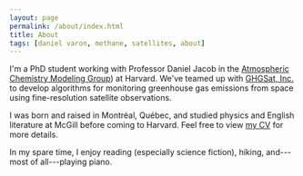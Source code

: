 ```yaml
---
layout: page
permalink: /about/index.html
title: About
tags: [daniel varon, methane, satellites, about]
---
```


I'm a PhD student working with Professor Daniel Jacob in the [Atmospheric Chemistry Modeling Group](http://acmg.seas.harvard.edu/)) at Harvard. We've teamed up with [GHGSat, Inc.](https://www.ghgsat.com/) to develop algorithms for monitoring greenhouse gas emissions from space using fine-resolution satellite observations.

<!-- 
Space-based instruments have allowed us to monitor the entire globe on a daily basis, including regions where ground observations may be impossible. Data retrieved from these instruments continue to play an important role in the production of climate and air quality policy. However, interpreting it is a highly uncertain area of research. My goal is to develop new techniques for processing satellite data that will improve our understanding of the Earth as seen from space.
-->

I was born and raised in Montr&#233;al, Qu&#233;bec, and studied physics and English literature at McGill before coming to Harvard. Feel free to view <a href="{{ site.url }}/cv.pdf">my CV</a> for more details.

In my spare time, I enjoy reading (especially science fiction), hiking, and---most of all---playing piano. 
